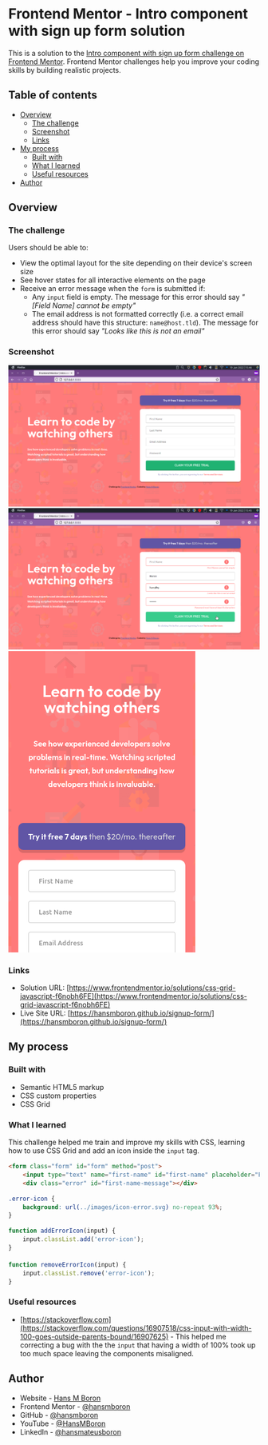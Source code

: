 # Frontend Mentor - Intro component with sign up form solution

This is a solution to the [Intro component with sign up form challenge on Frontend Mentor](https://www.frontendmentor.io/challenges/intro-component-with-signup-form-5cf91bd49edda32581d28fd1). Frontend Mentor challenges help you improve your coding skills by building realistic projects. 

## Table of contents

- [Overview](#overview)
  - [The challenge](#the-challenge)
  - [Screenshot](#screenshot)
  - [Links](#links)
- [My process](#my-process)
  - [Built with](#built-with)
  - [What I learned](#what-i-learned)
  - [Useful resources](#useful-resources)
- [Author](#author)

## Overview

### The challenge

Users should be able to:

- View the optimal layout for the site depending on their device's screen size
- See hover states for all interactive elements on the page
- Receive an error message when the `form` is submitted if:
  - Any `input` field is empty. The message for this error should say *"[Field Name] cannot be empty"*
  - The email address is not formatted correctly (i.e. a correct email address should have this structure: `name@host.tld`). The message for this error should say *"Looks like this is not an email"*

### Screenshot

![Desktop layout](./print1.png)
![Form Validation](./print2.png)
![Mobile layout](./print3.png)


### Links

- Solution URL: [https://www.frontendmentor.io/solutions/css-grid-javascript-f6nobh6FE](https://www.frontendmentor.io/solutions/css-grid-javascript-f6nobh6FE)
- Live Site URL: [https://hansmboron.github.io/signup-form/](https://hansmboron.github.io/signup-form/)

## My process

### Built with

- Semantic HTML5 markup
- CSS custom properties
- CSS Grid

### What I learned

This challenge helped me train and improve my skills with CSS, learning how to use CSS Grid and add an icon inside the `input` tag.

```html
<form class="form" id="form" method="post">
    <input type="text" name="first-name" id="first-name" placeholder="First Name">
    <div class="error" id="first-name-message"></div>
```
```css
.error-icon {
    background: url(../images/icon-error.svg) no-repeat 93%;
}
```
```js
function addErrorIcon(input) {
    input.classList.add('error-icon');
}

function removeErrorIcon(input) {
    input.classList.remove('error-icon');
}
```

### Useful resources

- [https://stackoverflow.com](https://stackoverflow.com/questions/16907518/css-input-with-width-100-goes-outside-parents-bound/16907625) - This helped me correcting a bug with the the `input` that having a width of 100% took up too much space leaving the components misaligned.

## Author

- Website - [Hans M Boron](https://www.mehsys.com.br)
- Frontend Mentor - [@hansmboron](https://www.frontendmentor.io/profile/hansmboron)
- GitHub - [@hansmboron](https://www.github.com/hansmboron)
- YouTube - [@HansMBoron](https://www.youtube.com/c/HansMBoron)
- LinkedIn - [@hansmateusboron](https://www.linkedin.com/in/hansmateusboron/)
